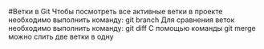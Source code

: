 #Ветки в Git
Чтобы посмотреть все активные ветки в проекте необходимо выполнить команду: git branch
Для сравнения веток необходимо выполнить команду: git diff
С помощью команды git merge можно слить две ветки в одну
